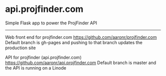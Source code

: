 # api.projfinder.com

Simple Flask app to power the ProjFinder API

-----
Web front end for projfinder.com
https://github.com/aaronr/projfinder.com
Default branch is gh-pages and pushing to that branch updates the production site

API for projfinder (api.projfinder.com)
https://github.com/aaronr/api.projfinder.com
Default branch is master and the API is running on a Linode

